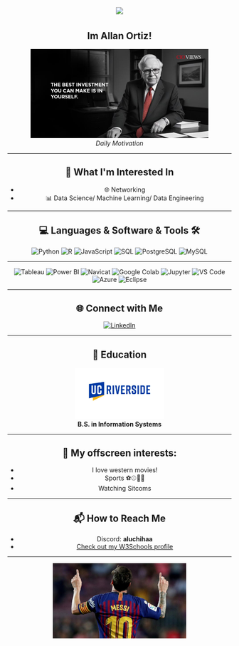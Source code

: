 <h1>
  
<div align="center"> 
  <img src="https://media0.giphy.com/media/v1.Y2lkPTc5MGI3NjExM2wwOTY1MGJmMjh2dmRzeGsybXNlOTBrbDVlOXpheGl0eDUwOWE3dCZlcD12MV9pbnRlcm5hbF9naWZfYnlfaWQmY3Q9Zw/h408T6Y5GfmXBKW62l/giphy.gif" width="250" style="vertical-align: middle;"/>
</h1>




<div align="center"> 
<h2>Im Allan Ortiz!</h2>
  <img src="https://github.com/Allanx495/Allanx495/blob/f1ca22cc5146f99cb910de7a25d35a3648152d2e/Warren-Buffett-2.jpg" alt="Warren Buffett Quote" width="400">
  <br>
  <em>Daily Motivation</em>
</div>

---
<div align="center">
  <h2>🔭 What I'm Interested In</h2>

- 🌐 Networking
- 📊 Data Science/ Machine Learning/ Data Engineering

  

---
## 💻 Languages & Software & Tools 🛠️

![Python](https://img.shields.io/badge/Python-3776AB?style=for-the-badge&logo=python&logoColor=white)
![R](https://img.shields.io/badge/R-276DC3?style=for-the-badge&logo=r&logoColor=white)
![JavaScript](https://img.shields.io/badge/JavaScript-F7DF1E?style=for-the-badge&logo=javascript&logoColor=black)
![SQL](https://img.shields.io/badge/SQL-336791?style=for-the-badge&logo=postgresql&logoColor=white)
![PostgreSQL](https://img.shields.io/badge/PostgreSQL-4169E1?style=for-the-badge&logo=postgresql&logoColor=white)
![MySQL](https://img.shields.io/badge/MySQL-4479A1?style=for-the-badge&logo=mysql&logoColor=white)

---
![Tableau](https://img.shields.io/badge/Tableau-E97627?style=for-the-badge&logo=tableau&logoColor=white)
![Power BI](https://img.shields.io/badge/Power%20BI-F2C811?style=for-the-badge&logo=powerbi&logoColor=black)
![Navicat](https://img.shields.io/badge/Navicat-29b2fe?style=for-the-badge&logo=data:image/svg+xml;base64,...&logoColor=white) <!-- Placeholder -->
![Google Colab](https://img.shields.io/badge/Google%20Colab-F9AB00?style=for-the-badge&logo=googlecolab&logoColor=white)
![Jupyter](https://img.shields.io/badge/Jupyter-F37626?style=for-the-badge&logo=jupyter&logoColor=white)
![VS Code](https://img.shields.io/badge/VS%20Code-007ACC?style=for-the-badge&logo=visualstudiocode&logoColor=white)
![Azure](https://img.shields.io/badge/Azure-0078D4?style=for-the-badge&logo=microsoftazure&logoColor=white)
![Eclipse](https://img.shields.io/badge/Eclipse-2C2255?style=for-the-badge&logo=eclipseide&logoColor=white)

---

## 🌐 Connect with Me

[![LinkedIn](https://img.shields.io/badge/LINKEDIN%2FALLANNOEORTIZ-0A66C2?style=for-the-badge&logo=linkedin&logoColor=white)](https://www.linkedin.com/in/allan-noe-ortiz)

---

## 📝 Education

<div align="center">
  <img src="https://github.com/Allanx495/Allanx495/blob/f1ca22cc5146f99cb910de7a25d35a3648152d2e/University-of-California-Riverside-lOGO.jpg" alt="UC Riverside Logo" width="200">
  <br>
  <strong>B.S. in Information Systems</strong>
</div>


---

## 🌟 My offscreen interests:

-  I love western movies! 
-  Sports ⚽⚾🏈🎱
-  Watching Sitcoms
---

## 📬 How to Reach Me

- Discord: **aluchihaa**
- [Check out my W3Schools profile](https://www.w3profile.com/allanx4)

---

<div align="center">
  <img src="https://github.com/Allanx495/Allanx495/blob/16361120c6cec44395285e45e0589f882154e6ff/messi-1805-2.jpg" alt="Messi" width="300">
</div>

<!---
Allanx495/Allanx495 is a ✨ special ✨ repository because its `README.md` (this file) appears on your GitHub profile.
You can click the Preview link to take a look at your changes.
--->
